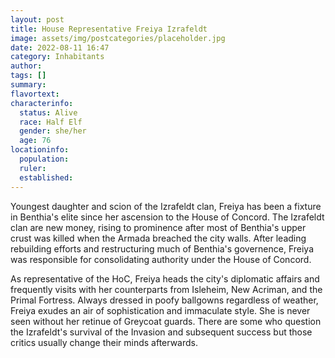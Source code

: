 ```yaml
---
layout: post
title: House Representative Freiya Izrafeldt
image: assets/img/postcategories/placeholder.jpg
date: 2022-08-11 16:47
category: Inhabitants
author: 
tags: []
summary: 
flavortext: 
characterinfo:
  status: Alive
  race: Half Elf
  gender: she/her
  age: 76
locationinfo:
  population: 
  ruler: 
  established: 
---
```


Youngest daughter and scion of the Izrafeldt clan, Freiya has been a fixture in Benthia's elite since her ascension to the House of Concord. The Izrafeldt clan are new money, rising to prominence after most of Benthia's upper crust was killed when the Armada breached the city walls. After leading rebuilding efforts and restructuring much of Benthia's governence, Freiya was responsible for consolidating authority under the House of Concord.

As representative of the HoC, Freiya heads the city's diplomatic affairs and frequently visits with her counterparts from Isleheim, New Acriman, and the Primal Fortress. Always dressed in poofy ballgowns regardless of weather, Freiya exudes an air of sophistication and immaculate style. She is never seen without her retinue of Greycoat guards. There are some who question the Izrafeldt's survival of the Invasion and subsequent success but those critics usually change their minds afterwards.